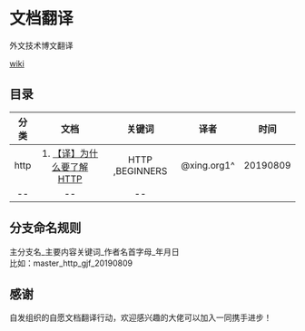 # 文档翻译
外文技术博文翻译

[wiki](https://github.com/xingorg1/To-translate-documents/wiki)

## 目录
分类 | 文档 |关键词| 译者 | 时间
:--: | :--: |:--:| :--: | :--:
http | 1. [【译】为什么要了解HTTP](./http/为什么要了解HTTP.md) |HTTP ,BEGINNERS| @xing.org1^ | 20190809
-- | -- | --

## 分支命名规则
主分支名_主要内容关键词_作者名首字母_年月日  
比如：master_http_gjf_20190809

## 感谢
自发组织的自愿文档翻译行动，欢迎感兴趣的大佬可以加入一同携手进步！